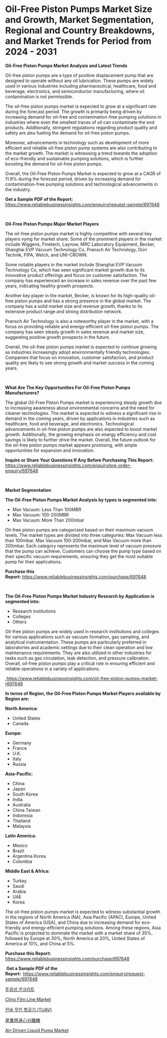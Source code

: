 <p><h1>Oil-Free Piston Pumps Market Size and Growth, Market Segmentation, Regional and Country Breakdowns, and Market Trends for Period from 2024 -  2031</h1></p><p><strong>Oil-Free Piston Pumps Market Analysis and Latest Trends</strong></p>
<p><p>Oil-free piston pumps are a type of positive displacement pump that are designed to operate without any oil lubrication. These pumps are widely used in various industries including pharmaceutical, healthcare, food and beverage, electronics, and semiconductor manufacturing, where oil contamination is not permissible.</p><p>The oil-free piston pumps market is expected to grow at a significant rate during the forecast period. The growth is primarily being driven by increasing demand for oil-free and contamination-free pumping solutions in industries where even the smallest traces of oil can contaminate the end products. Additionally, stringent regulations regarding product quality and safety are also fueling the demand for oil-free piston pumps.</p><p>Moreover, advancements in technology such as development of more efficient and reliable oil-free piston pump systems are also contributing to the market growth. The market is witnessing a trend towards the adoption of eco-friendly and sustainable pumping solutions, which is further boosting the demand for oil-free piston pumps.</p><p>Overall, the Oil-Free Piston Pumps Market is expected to grow at a CAGR of 11.9% during the forecast period, driven by increasing demand for contamination-free pumping solutions and technological advancements in the industry.</p></p>
<p><strong>Get a Sample PDF of the Report:&nbsp;</strong> <a href="https://www.reliablebusinessinsights.com/enquiry/request-sample/697648">https://www.reliablebusinessinsights.com/enquiry/request-sample/697648</a></p>
<p>&nbsp;</p>
<p><strong>Oil-Free Piston Pumps Major Market Players</strong></p>
<p><p>The oil-free piston pumps market is highly competitive with several key players vying for market share. Some of the prominent players in the market include Wiggens, Finetech, Laynow, MRC Laboratory Equipment, Becker, Shanghai EVP Vacuum Technology Co, Pransch Air Technology, Dürr Technik, FIPA, Welch, and UNI-CROWN.</p><p>Some notable players in the market include Shanghai EVP Vacuum Technology Co, which has seen significant market growth due to its innovative product offerings and focus on customer satisfaction. The company has experienced an increase in sales revenue over the past few years, indicating healthy growth prospects.</p><p>Another key player in the market, Becker, is known for its high-quality oil-free piston pumps and has a strong presence in the global market. The company has a solid market size and revenue growth, thanks to its extensive product range and strong distribution network.</p><p>Pransch Air Technology is also a noteworthy player in the market, with a focus on providing reliable and energy-efficient oil-free piston pumps. The company has seen steady growth in sales revenue and market size, suggesting positive growth prospects in the future.</p><p>Overall, the oil-free piston pumps market is expected to continue growing as industries increasingly adopt environmentally friendly technologies. Companies that focus on innovation, customer satisfaction, and product quality are likely to see strong growth and market success in the coming years.</p></p>
<p>&nbsp;</p>
<p><strong>What Are The Key Opportunities For Oil-Free Piston Pumps Manufacturers?</strong></p>
<p><p>The global Oil-Free Piston Pumps market is experiencing steady growth due to increasing awareness about environmental concerns and the need for cleaner technologies. The market is expected to witness a significant rise in demand in the coming years, driven by applications in industries such as healthcare, food and beverage, and electronics. Technological advancements in oil-free piston pumps are also expected to boost market growth. Additionally, the growing emphasis on energy efficiency and cost savings is likely to further drive the market. Overall, the future outlook for the oil-free piston pumps market appears promising, with ample opportunities for expansion and innovation.</p></p>
<p><strong>Inquire or Share Your Questions If Any Before Purchasing This Report:</strong> <a href="https://www.reliablebusinessinsights.com/enquiry/pre-order-enquiry/697648">https://www.reliablebusinessinsights.com/enquiry/pre-order-enquiry/697648</a></p>
<p>&nbsp;</p>
<p><strong>Market Segmentation</strong></p>
<p><strong>The Oil-Free Piston Pumps Market Analysis by types is segmented into:</strong></p>
<p><ul><li>Max Vacuum: Less Than 100MBR</li><li>Max Vacuum: 100-200MBR</li><li>Max Vacuum: More Than 200mbar</li></ul></p>
<p><p>Oil-free piston pumps are categorized based on their maximum vacuum levels. The market types are divided into three categories: Max Vacuum less than 100mbar, Max Vacuum 100-200mbar, and Max Vacuum more than 200mbar. Each category represents the maximum level of vacuum pressure that the pump can achieve. Customers can choose the pump type based on their specific vacuum requirements, ensuring they get the most suitable pump for their applications.</p></p>
<p><strong>Purchase this Report:&nbsp;</strong><a href="https://www.reliablebusinessinsights.com/purchase/697648">https://www.reliablebusinessinsights.com/purchase/697648</a></p>
<p>&nbsp;</p>
<p><strong>The Oil-Free Piston Pumps Market Industry Research by Application is segmented into:</strong></p>
<p><ul><li>Research Institutions</li><li>Colleges</li><li>Others</li></ul></p>
<p><p>Oil-free piston pumps are widely used in research institutions and colleges for various applications such as vacuum formation, gas sampling, and analytical instrumentation. These pumps are particularly preferred in laboratories and academic settings due to their clean operation and low maintenance requirements. They are also utilized in other industries for tasks such as gas circulation, leak detection, and pressure calibration. Overall, oil-free piston pumps play a critical role in ensuring efficient and reliable operations in a variety of applications.</p></p>
<p><a href="https://www.reliablebusinessinsights.com/oil-free-piston-pumps-market-r697648">&nbsp;https://www.reliablebusinessinsights.com/oil-free-piston-pumps-market-r697648</a></p>
<p><strong>In terms of Region, the Oil-Free Piston Pumps Market Players available by Region are:</strong></p>
<p>
    <p> <strong> North America: </strong>
        <ul>
            <li>United States</li>
            <li>Canada</li>
        </ul>
        </p> 
    <p> <strong> Europe: </strong>
        <ul>
            <li>Germany</li>
            <li>France</li>
            <li>U.K.</li>
            <li>Italy</li>
            <li>Russia</li>
        </ul>
        </p> 
    <p> <strong> Asia-Pacific: </strong>
        <ul>
            <li>China</li>
            <li>Japan</li>
            <li>South Korea</li>
            <li>India</li>
            <li>Australia</li>
            <li>China Taiwan</li>
            <li>Indonesia</li>
            <li>Thailand</li>
            <li>Malaysia</li>
        </ul>
        </p> 
    <p> <strong> Latin America: </strong>
        <ul>
            <li>Mexico</li>
            <li>Brazil</li>
            <li>Argentina Korea</li>
            <li>Colombia</li>
        </ul>
        </p> 
    <p> <strong> Middle East & Africa: </strong>
        <ul>
            <li>Turkey</li>
            <li>Saudi</li>
            <li>Arabia</li>
            <li>UAE</li>
            <li>Korea</li>
        </ul>
    </p>
    </p>
<p><p>The oil-free piston pumps market is expected to witness substantial growth in the regions of North America (NA), Asia Pacific (APAC), Europe, United States of America (USA), and China due to increasing demand for eco-friendly and energy-efficient pumping solutions. Among these regions, Asia Pacific is projected to dominate the market with a market share of 35%, followed by Europe at 30%, North America at 20%, United States of America at 10%, and China at 5%.</p></p>
<p><strong>Purchase this Report: </strong><a href="https://www.reliablebusinessinsights.com/purchase/697648">https://www.reliablebusinessinsights.com/purchase/697648</a></p>
<p>&nbsp;<strong>Get a Sample PDF of the Report:&nbsp;&nbsp;</strong><a href="https://www.reliablebusinessinsights.com/enquiry/request-sample/697648">https://www.reliablebusinessinsights.com/enquiry/request-sample/697648</a></p>
<p><strong></strong></p>
<p><p><a href="https://github.com/kimvicki3212024/Market-Research-Report-List-1/blob/main/434143788765.md">투광성 콘크리트</a></p><p><a href="https://github.com/GageWest1962/Market-Research-Report-List-1/blob/main/cling-film-line-market.md">Cling Film Line Market</a></p><p><a href="https://github.com/marufmohassin05/Market-Research-Report-List-1/blob/main/643446388766.md">전술 무인 항공기 (TUAV)</a></p><p><a href="https://github.com/andrade7361/Market-Research-Report-List-1/blob/main/379185197194.md">産業用遠心分離機</a></p><p><a href="https://github.com/LiamDavis60/Market-Research-Report-List-1/blob/main/air-driven-liquid-pump-market.md">Air-Driven Liquid Pump Market</a></p></p>